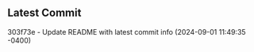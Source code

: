 
## Latest Commit
303f73e - Update README with latest commit info (2024-09-01 11:49:35 -0400) <Yunxi-Zhou>
